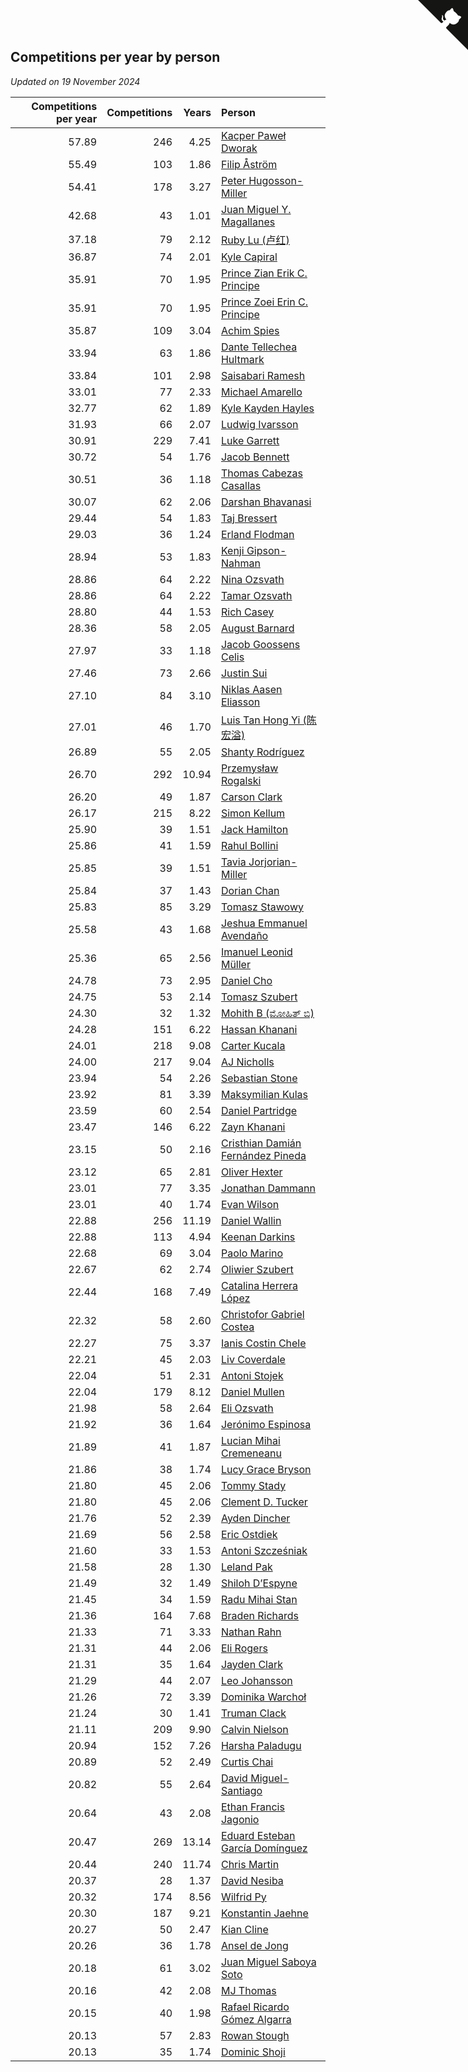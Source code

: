 ## Competitions per year by person

*Updated on 19 November 2024*

| Competitions per year | Competitions | Years | Person |
| ---: | ---: | ---: | :--- |
| 57.89 | 246 | 4.25 | [Kacper Paweł Dworak](https://www.worldcubeassociation.org/persons/2020DWOR01) |
| 55.49 | 103 | 1.86 | [Filip Åström](https://www.worldcubeassociation.org/persons/2023ASTR01) |
| 54.41 | 178 | 3.27 | [Peter Hugosson-Miller](https://www.worldcubeassociation.org/persons/2021HUGO01) |
| 42.68 | 43 | 1.01 | [Juan Miguel Y. Magallanes](https://www.worldcubeassociation.org/persons/2023MAGA09) |
| 37.18 | 79 | 2.12 | [Ruby Lu (卢红)](https://www.worldcubeassociation.org/persons/2022LURU01) |
| 36.87 | 74 | 2.01 | [Kyle Capiral](https://www.worldcubeassociation.org/persons/2022CAPI02) |
| 35.91 | 70 | 1.95 | [Prince Zian Erik C. Principe](https://www.worldcubeassociation.org/persons/2022PRIN08) |
| 35.91 | 70 | 1.95 | [Prince Zoei Erin C. Principe](https://www.worldcubeassociation.org/persons/2022PRIN09) |
| 35.87 | 109 | 3.04 | [Achim Spies](https://www.worldcubeassociation.org/persons/2021SPIE01) |
| 33.94 | 63 | 1.86 | [Dante Tellechea Hultmark](https://www.worldcubeassociation.org/persons/2023HULT01) |
| 33.84 | 101 | 2.98 | [Saisabari Ramesh](https://www.worldcubeassociation.org/persons/2021RAME01) |
| 33.01 | 77 | 2.33 | [Michael Amarello](https://www.worldcubeassociation.org/persons/2022AMAR09) |
| 32.77 | 62 | 1.89 | [Kyle Kayden Hayles](https://www.worldcubeassociation.org/persons/2022HAYL02) |
| 31.93 | 66 | 2.07 | [Ludwig Ivarsson](https://www.worldcubeassociation.org/persons/2022IVAR01) |
| 30.91 | 229 | 7.41 | [Luke Garrett](https://www.worldcubeassociation.org/persons/2017GARR05) |
| 30.72 | 54 | 1.76 | [Jacob Bennett](https://www.worldcubeassociation.org/persons/2023BENN04) |
| 30.51 | 36 | 1.18 | [Thomas Cabezas Casallas](https://www.worldcubeassociation.org/persons/2023CASA08) |
| 30.07 | 62 | 2.06 | [Darshan Bhavanasi](https://www.worldcubeassociation.org/persons/2022BHAV01) |
| 29.44 | 54 | 1.83 | [Taj Bressert](https://www.worldcubeassociation.org/persons/2023BRES01) |
| 29.03 | 36 | 1.24 | [Erland Flodman](https://www.worldcubeassociation.org/persons/2023FLOD01) |
| 28.94 | 53 | 1.83 | [Kenji Gipson-Nahman](https://www.worldcubeassociation.org/persons/2023GIPS01) |
| 28.86 | 64 | 2.22 | [Nina Ozsvath](https://www.worldcubeassociation.org/persons/2022OZSV03) |
| 28.86 | 64 | 2.22 | [Tamar Ozsvath](https://www.worldcubeassociation.org/persons/2022OZSV04) |
| 28.80 | 44 | 1.53 | [Rich Casey](https://www.worldcubeassociation.org/persons/2023CASE06) |
| 28.36 | 58 | 2.05 | [August Barnard](https://www.worldcubeassociation.org/persons/2022BARN21) |
| 27.97 | 33 | 1.18 | [Jacob Goossens Celis](https://www.worldcubeassociation.org/persons/2023CELI06) |
| 27.46 | 73 | 2.66 | [Justin Sui](https://www.worldcubeassociation.org/persons/2022SUIJ01) |
| 27.10 | 84 | 3.10 | [Niklas Aasen Eliasson](https://www.worldcubeassociation.org/persons/2021ELIA01) |
| 27.01 | 46 | 1.70 | [Luis Tan Hong Yi (陈宏溢)](https://www.worldcubeassociation.org/persons/2023YILU01) |
| 26.89 | 55 | 2.05 | [Shanty Rodríguez](https://www.worldcubeassociation.org/persons/2022CUBI01) |
| 26.70 | 292 | 10.94 | [Przemysław Rogalski](https://www.worldcubeassociation.org/persons/2013ROGA02) |
| 26.20 | 49 | 1.87 | [Carson Clark](https://www.worldcubeassociation.org/persons/2023CLAR02) |
| 26.17 | 215 | 8.22 | [Simon Kellum](https://www.worldcubeassociation.org/persons/2016KELL12) |
| 25.90 | 39 | 1.51 | [Jack Hamilton](https://www.worldcubeassociation.org/persons/2023HAMI08) |
| 25.86 | 41 | 1.59 | [Rahul Bollini](https://www.worldcubeassociation.org/persons/2023BOLL01) |
| 25.85 | 39 | 1.51 | [Tavia Jorjorian-Miller](https://www.worldcubeassociation.org/persons/2023JORJ01) |
| 25.84 | 37 | 1.43 | [Dorian Chan](https://www.worldcubeassociation.org/persons/2023DORI01) |
| 25.83 | 85 | 3.29 | [Tomasz Stawowy](https://www.worldcubeassociation.org/persons/2021STAW01) |
| 25.58 | 43 | 1.68 | [Jeshua Emmanuel Avendaño](https://www.worldcubeassociation.org/persons/2023AVEN01) |
| 25.36 | 65 | 2.56 | [Imanuel Leonid Müller](https://www.worldcubeassociation.org/persons/2022MULL02) |
| 24.78 | 73 | 2.95 | [Daniel Cho](https://www.worldcubeassociation.org/persons/2021CHOD01) |
| 24.75 | 53 | 2.14 | [Tomasz Szubert](https://www.worldcubeassociation.org/persons/2022SZUB02) |
| 24.30 | 32 | 1.32 | [Mohith B (ಮೋಹಿತ್ ಬಿ)](https://www.worldcubeassociation.org/persons/2023BMOH01) |
| 24.28 | 151 | 6.22 | [Hassan Khanani](https://www.worldcubeassociation.org/persons/2018KHAN26) |
| 24.01 | 218 | 9.08 | [Carter Kucala](https://www.worldcubeassociation.org/persons/2015KUCA01) |
| 24.00 | 217 | 9.04 | [AJ Nicholls](https://www.worldcubeassociation.org/persons/2015NICH04) |
| 23.94 | 54 | 2.26 | [Sebastian Stone](https://www.worldcubeassociation.org/persons/2022STON09) |
| 23.92 | 81 | 3.39 | [Maksymilian Kulas](https://www.worldcubeassociation.org/persons/2021KULA02) |
| 23.59 | 60 | 2.54 | [Daniel Partridge](https://www.worldcubeassociation.org/persons/2022PART02) |
| 23.47 | 146 | 6.22 | [Zayn Khanani](https://www.worldcubeassociation.org/persons/2018KHAN28) |
| 23.15 | 50 | 2.16 | [Cristhian Damián Fernández Pineda](https://www.worldcubeassociation.org/persons/2022PINE05) |
| 23.12 | 65 | 2.81 | [Oliver Hexter](https://www.worldcubeassociation.org/persons/2022HEXT01) |
| 23.01 | 77 | 3.35 | [Jonathan Dammann](https://www.worldcubeassociation.org/persons/2021DAMM01) |
| 23.01 | 40 | 1.74 | [Evan Wilson](https://www.worldcubeassociation.org/persons/2023WILS11) |
| 22.88 | 256 | 11.19 | [Daniel Wallin](https://www.worldcubeassociation.org/persons/2013WALL03) |
| 22.88 | 113 | 4.94 | [Keenan Darkins](https://www.worldcubeassociation.org/persons/2019DARK02) |
| 22.68 | 69 | 3.04 | [Paolo Marino](https://www.worldcubeassociation.org/persons/2021MARI04) |
| 22.67 | 62 | 2.74 | [Oliwier Szubert](https://www.worldcubeassociation.org/persons/2022SZUB01) |
| 22.44 | 168 | 7.49 | [Catalina Herrera López](https://www.worldcubeassociation.org/persons/2017LOPE31) |
| 22.32 | 58 | 2.60 | [Christofor Gabriel Costea](https://www.worldcubeassociation.org/persons/2022COST03) |
| 22.27 | 75 | 3.37 | [Ianis Costin Chele](https://www.worldcubeassociation.org/persons/2021CHEL01) |
| 22.21 | 45 | 2.03 | [Liv Coverdale](https://www.worldcubeassociation.org/persons/2022COVE02) |
| 22.04 | 51 | 2.31 | [Antoni Stojek](https://www.worldcubeassociation.org/persons/2022STOJ03) |
| 22.04 | 179 | 8.12 | [Daniel Mullen](https://www.worldcubeassociation.org/persons/2016MULL04) |
| 21.98 | 58 | 2.64 | [Eli Ozsvath](https://www.worldcubeassociation.org/persons/2022OZSV01) |
| 21.92 | 36 | 1.64 | [Jerónimo Espinosa](https://www.worldcubeassociation.org/persons/2023ESPI07) |
| 21.89 | 41 | 1.87 | [Lucian Mihai Cremeneanu](https://www.worldcubeassociation.org/persons/2023CREM01) |
| 21.86 | 38 | 1.74 | [Lucy Grace Bryson](https://www.worldcubeassociation.org/persons/2023BRYS01) |
| 21.80 | 45 | 2.06 | [Tommy Stady](https://www.worldcubeassociation.org/persons/2022STAD01) |
| 21.80 | 45 | 2.06 | [Clement D. Tucker](https://www.worldcubeassociation.org/persons/2022TUCK09) |
| 21.76 | 52 | 2.39 | [Ayden Dincher](https://www.worldcubeassociation.org/persons/2022DINC01) |
| 21.69 | 56 | 2.58 | [Eric Ostdiek](https://www.worldcubeassociation.org/persons/2022OSTD01) |
| 21.60 | 33 | 1.53 | [Antoni Szcześniak](https://www.worldcubeassociation.org/persons/2023SZCZ04) |
| 21.58 | 28 | 1.30 | [Leland Pak](https://www.worldcubeassociation.org/persons/2023PAKL02) |
| 21.49 | 32 | 1.49 | [Shiloh D’Espyne](https://www.worldcubeassociation.org/persons/2023DESP01) |
| 21.45 | 34 | 1.59 | [Radu Mihai Stan](https://www.worldcubeassociation.org/persons/2023STAN09) |
| 21.36 | 164 | 7.68 | [Braden Richards](https://www.worldcubeassociation.org/persons/2017RICH02) |
| 21.33 | 71 | 3.33 | [Nathan Rahn](https://www.worldcubeassociation.org/persons/2021RAHN01) |
| 21.31 | 44 | 2.06 | [Eli Rogers](https://www.worldcubeassociation.org/persons/2022ROGE05) |
| 21.31 | 35 | 1.64 | [Jayden Clark](https://www.worldcubeassociation.org/persons/2023CLAR13) |
| 21.29 | 44 | 2.07 | [Leo Johansson](https://www.worldcubeassociation.org/persons/2022JOHA08) |
| 21.26 | 72 | 3.39 | [Dominika Warchoł](https://www.worldcubeassociation.org/persons/2021WARC01) |
| 21.24 | 30 | 1.41 | [Truman Clack](https://www.worldcubeassociation.org/persons/2023CLAC02) |
| 21.11 | 209 | 9.90 | [Calvin Nielson](https://www.worldcubeassociation.org/persons/2014NIEL03) |
| 20.94 | 152 | 7.26 | [Harsha Paladugu](https://www.worldcubeassociation.org/persons/2017PALA08) |
| 20.89 | 52 | 2.49 | [Curtis Chai](https://www.worldcubeassociation.org/persons/2022CHAI02) |
| 20.82 | 55 | 2.64 | [David Miguel-Santiago](https://www.worldcubeassociation.org/persons/2022MIGU02) |
| 20.64 | 43 | 2.08 | [Ethan Francis Jagonio](https://www.worldcubeassociation.org/persons/2022JAGO03) |
| 20.47 | 269 | 13.14 | [Eduard Esteban García Domínguez](https://www.worldcubeassociation.org/persons/2011EDUA01) |
| 20.44 | 240 | 11.74 | [Chris Martin](https://www.worldcubeassociation.org/persons/2013MART03) |
| 20.37 | 28 | 1.37 | [David Nesiba](https://www.worldcubeassociation.org/persons/2023NESI01) |
| 20.32 | 174 | 8.56 | [Wilfrid Py](https://www.worldcubeassociation.org/persons/2016PYWI01) |
| 20.30 | 187 | 9.21 | [Konstantin Jaehne](https://www.worldcubeassociation.org/persons/2015JAEH01) |
| 20.27 | 50 | 2.47 | [Kian Cline](https://www.worldcubeassociation.org/persons/2022CLIN01) |
| 20.26 | 36 | 1.78 | [Ansel de Jong](https://www.worldcubeassociation.org/persons/2023JONG01) |
| 20.18 | 61 | 3.02 | [Juan Miguel Saboya Soto](https://www.worldcubeassociation.org/persons/2021SOTO01) |
| 20.16 | 42 | 2.08 | [MJ Thomas](https://www.worldcubeassociation.org/persons/2022THOM38) |
| 20.15 | 40 | 1.98 | [Rafael Ricardo Gómez Algarra](https://www.worldcubeassociation.org/persons/2022ALGA01) |
| 20.13 | 57 | 2.83 | [Rowan Stough](https://www.worldcubeassociation.org/persons/2022STOU01) |
| 20.13 | 35 | 1.74 | [Dominic Shoji](https://www.worldcubeassociation.org/persons/2023SHOJ01) |


<a href="https://github.com/jonatanklosko/wca_statistics" class="github-corner" aria-label="View source on Github"><svg width="80" height="80" viewBox="0 0 250 250" style="fill:#151513; color:#fff; position: absolute; top: 0; border: 0; right: 0;" aria-hidden="true"><path d="M0,0 L115,115 L130,115 L142,142 L250,250 L250,0 Z"></path><path d="M128.3,109.0 C113.8,99.7 119.0,89.6 119.0,89.6 C122.0,82.7 120.5,78.6 120.5,78.6 C119.2,72.0 123.4,76.3 123.4,76.3 C127.3,80.9 125.5,87.3 125.5,87.3 C122.9,97.6 130.6,101.9 134.4,103.2" fill="currentColor" style="transform-origin: 130px 106px;" class="octo-arm"></path><path d="M115.0,115.0 C114.9,115.1 118.7,116.5 119.8,115.4 L133.7,101.6 C136.9,99.2 139.9,98.4 142.2,98.6 C133.8,88.0 127.5,74.4 143.8,58.0 C148.5,53.4 154.0,51.2 159.7,51.0 C160.3,49.4 163.2,43.6 171.4,40.1 C171.4,40.1 176.1,42.5 178.8,56.2 C183.1,58.6 187.2,61.8 190.9,65.4 C194.5,69.0 197.7,73.2 200.1,77.6 C213.8,80.2 216.3,84.9 216.3,84.9 C212.7,93.1 206.9,96.0 205.4,96.6 C205.1,102.4 203.0,107.8 198.3,112.5 C181.9,128.9 168.3,122.5 157.7,114.1 C157.9,116.9 156.7,120.9 152.7,124.9 L141.0,136.5 C139.8,137.7 141.6,141.9 141.8,141.8 Z" fill="currentColor" class="octo-body"></path></svg></a><style>.github-corner:hover .octo-arm{animation:octocat-wave 560ms ease-in-out}@keyframes octocat-wave{0%,100%{transform:rotate(0)}20%,60%{transform:rotate(-25deg)}40%,80%{transform:rotate(10deg)}}@media (max-width:500px){.github-corner:hover .octo-arm{animation:none}.github-corner .octo-arm{animation:octocat-wave 560ms ease-in-out}}</style>
